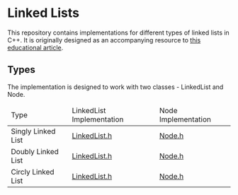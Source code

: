 # Linked Lists

This repository contains implementations for different types of linked lists in C++. It is originally designed as an accompanying resource to [this educational article](https://medium.com/@nikola.n.lazarov/data-structure-design-implementation-and-applications-linked-lists-9568485b4936).

## Types

The implementation is designed to work with two classes - LinkedList and Node.

<table>
  <thead>
    <tr>
      <td>Type</td>
      <td>LinkedList Implementation</td>
      <td>Node Implementation</td>
    </tr>
  </thead>
  <tbody>
    <tr>
      <td>Singly Linked List</td>
      <td>
        <a href="https://github.com/nikelaz/linked-lists/blob/main/src/singly-linked-list/LinkedList.h">LinkedList.h</a>
      </td>
      <td>
        <a href="https://github.com/nikelaz/linked-lists/blob/main/src/singly-linked-list/Node.h">Node.h</a>
      </td>
    </tr>
    <tr>
      <td>Doubly Linked List</td>
      <td>
        <a href="https://github.com/nikelaz/linked-lists/blob/main/src/doubly-linked-list/LinkedList.h">LinkedList.h</a>
      </td>
      <td>
        <a href="https://github.com/nikelaz/linked-lists/blob/main/src/doubly-linked-list/Node.h">Node.h</a>
      </td>
    </tr>
    <tr>
      <td>Circly Linked List</td>
      <td>
        <a href="https://github.com/nikelaz/linked-lists/blob/main/src/circly-linked-list/LinkedList.h">LinkedList.h</a>
      </td>
      <td>
        <a href="https://github.com/nikelaz/linked-lists/blob/main/src/circly-linked-list/Node.h">Node.h</a>
      </td>
    </tr>
  </tbody>
</table>
